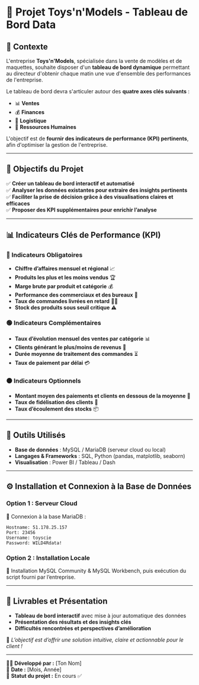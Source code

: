 # 🎯 Projet Toys'n'Models - Tableau de Bord Data

## 📌 Contexte
L'entreprise **Toys'n'Models**, spécialisée dans la vente de modèles et de maquettes, souhaite disposer d'un **tableau de bord dynamique** permettant au directeur d'obtenir chaque matin une vue d'ensemble des performances de l'entreprise.

Le tableau de bord devra s'articuler autour des **quatre axes clés suivants** :
- 📊 **Ventes**
- 💰 **Finances**
- 🚚 **Logistique**
- 🏢 **Ressources Humaines**

L'objectif est de **fournir des indicateurs de performance (KPI) pertinents**, afin d'optimiser la gestion de l'entreprise.

---

## 🎯 Objectifs du Projet

✅ **Créer un tableau de bord interactif et automatisé**  
✅ **Analyser les données existantes pour extraire des insights pertinents**  
✅ **Faciliter la prise de décision grâce à des visualisations claires et efficaces**  
✅ **Proposer des KPI supplémentaires pour enrichir l’analyse**

---

## 📊 Indicateurs Clés de Performance (KPI)

### 🔴 Indicateurs Obligatoires  
- **Chiffre d’affaires mensuel et régional** 📈  
- **Produits les plus et les moins vendus** 🏆  
- **Marge brute par produit et catégorie** 💰  
- **Performance des commerciaux et des bureaux** 🏢  
- **Taux de commandes livrées en retard** 🚚💨  
- **Stock des produits sous seuil critique** ⚠️

### 🟢 Indicateurs Complémentaires  
- **Taux d’évolution mensuel des ventes par catégorie** 📊  
- **Clients générant le plus/moins de revenus** 👥  
- **Durée moyenne de traitement des commandes** ⏳  
- **Taux de paiement par délai** 💳  

### ⚫ Indicateurs Optionnels  
- **Montant moyen des paiements et clients en dessous de la moyenne** 🏦  
- **Taux de fidélisation des clients** 🔄  
- **Taux d’écoulement des stocks** 📦  

---

## 🔧 Outils Utilisés  
- **Base de données** : MySQL / MariaDB (serveur cloud ou local)  
- **Langages & Frameworks** : SQL, Python (pandas, matplotlib, seaborn)  
- **Visualisation** : Power BI / Tableau / Dash  

---

## ⚙️ Installation et Connexion à la Base de Données  

### Option 1 : Serveur Cloud
📌 Connexion à la base MariaDB :
```
Hostname: 51.178.25.157
Port: 23456
Username: toyscie
Password: WILD4Rdata!
```

### Option 2 : Installation Locale
📌 Installation MySQL Community & MySQL Workbench, puis exécution du script fourni par l’entreprise.

---

## 🚀 Livrables et Présentation
- **Tableau de bord interactif** avec mise à jour automatique des données
- **Présentation des résultats et des insights clés**
- **Difficultés rencontrées et perspectives d’amélioration**

📢 *L’objectif est d’offrir une solution intuitive, claire et actionnable pour le client !*

---

👨‍💻 **Développé par :** [Ton Nom]  
📅 **Date :** [Mois, Année]  
📂 **Statut du projet :** En cours ✅

